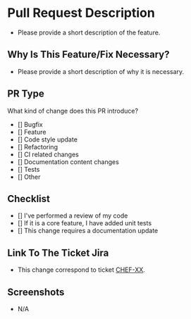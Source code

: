 # Pull Request Description
- Please provide a short description of the feature.

## Why Is This Feature/Fix Necessary?
- Please provide a short description of why it is necessary.

## PR Type
What kind of change does this PR introduce?

- [] Bugfix
- [] Feature
- [] Code style update
- [] Refactoring
- [] CI related changes
- [] Documentation content changes
- [] Tests
- [] Other

## Checklist
- [] I've performed a review of my code
- [] If it is a core feature, I have added unit tests
- [] This change requires a documentation update

## Link To The Ticket Jira
- This change correspond to ticket [CHEF-XX](https://ejemplo.com/modulo-x).

## Screenshots
- N/A
